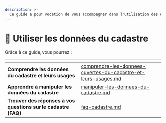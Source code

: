 ```yaml
---
description: >-
  Ce guide a pour vocation de vous accompagner dans l'utilisation des données ouvertes du cadastre.
---
```


# 🧭 Utiliser les données du cadastre

Grâce à ce guide, vous pourrez :&#x20;

<table data-card-size="large" data-column-title-hidden data-view="cards">
        <thead>
            <tr>
                <th></th>
                <th data-hidden data-card-target data-type="content-ref"></th>
            </tr>
        </thead>
        <tbody>
            <tr>
                <td><strong>Comprendre les données du cadastre et leurs usages</strong></td>
                <td><a
                        href="comprendre-les-donnees-ouvertes-du-cadastre-et-leurs-usages.md">comprendre-les-donnees-ouvertes-du-cadastre-et-leurs-usages.md</a>
                </td>
            </tr>
            <tr>
                <td><strong>Apprendre à manipuler les données du cadastre</strong></td>
                <td><a href="manipuler-les-donnees-du-cadastre.md">manipuler-les-donnees-du-cadastre.md</a></td>
            </tr>
            <tr>
                <td><strong>Trouver des réponses à vos questions sur le cadastre (FAQ)</strong></td>
                <td><a href="faq-cadastre.md">faq-cadastre.md</a></td>
            </tr>
        </tbody>
    </table>
